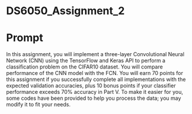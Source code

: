 # DS6050_Assignment_2

# Prompt
In this assignment, you will implement a three-layer Convolutional Neural Network (CNN) using the TensorFlow and Keras API to perform a classification problem on the CIFAR10 dataset. You will compare performance of the CNN model with the FCN. You will earn 70 points for this assignment if you successfully complete all implementations with the expected validation accuracies, plus 10 bonus points if your classifier performance exceeds 70% accuracy in Part V. To make it easier for you, some codes have been provided to help you process the data; you may modify it to fit your needs. 
